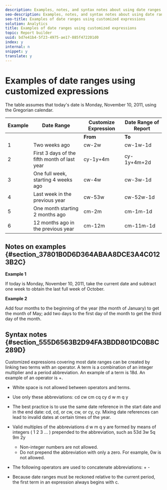 ```yaml
---
description: Examples, notes, and syntax notes about using date ranges in customized expressions.
seo-description: Examples, notes, and syntax notes about using date ranges in customized expressions.
seo-title: Examples of date ranges using customized expressions
solution: Analytics
title: Examples of date ranges using customized expressions
topic: Report builder
uuid: bd7e41b4-5f23-4975-ae17-885f472201d0
index: y
internal: n
snippet: y
translate: y
---
```


# Examples of date ranges using customized expressions

The table assumes that today's date is Monday, November 10, 2011, using the Gregorian calendar. 

|  Example  | Date Range  | Customize Expression  | Date Range of Report  |
|---|---|---|---|
|  | | **From** | **To** | |
|  1  | Two weeks ago  | cw-2w  | cw-1w-1d  | 26 Oct to 1 Nov  |
|  2  | First 3 days of the fifth month of last year  | cy-1y+4m  | cy-1y+4m+2d  | 1 May to 3 May 2010  |
|  3  | One full week, starting 4 weeks ago  | cw-4w  | cw-3w-1d  | 12 Oct to 18 Oct  |
|  4  | Last week in the previous year  | cw-53w  | cw-52w-1d  | Nov to 9 Nov 2010  |
|  5  | One month starting 2 months ago  | cm-2m  | cm-1m-1d  | 1 Sept to 30 Sept  |
|  6  | 12 months ago in the previous year  | cm-12m  | cm-11m-1d  | 1 Nov to 30 Nov 2010  |


## Notes on examples {#section_37801B0D6D364ABAA8DCE3A4C0123B2C}

**Example 1** 

If today is Monday, November 10, 2011, take the current date and subtract one week to obtain the last full week of October. 

**Example 2** 

Add four months to the beginning of the year (the month of January) to get the month of May; add two days to the first day of the month to get the third day of the month. 

## Syntax notes {#section_555D6563B2D94FA3BDD801DC0B8C289D}

Customized expressions covering most date ranges can be created by linking two terms with an operator. A term is a combination of an integer multiplier and a period abbreviation. An example of a term is 18d. An example of an operator is +. 


* White space is not allowed between operators and terms.
* Use only these abbreviations: cd cw cm cq cy d w m q y
* The best practice is to use the same date reference in the start date and in the end date: cd, cd, or cw, cw, or cy, cy. Mixing date references can lead to invalid dates at certain times of the year.
* Valid multiples of the abbreviations d w m q y are formed by means of integers ( 1 2 3 ... ) prepended to the abbreviation, such as 53d 3w 5q 9m 2y 
    * Non-integer numbers are not allowed.
    * Do not prepend the abbreviation with only a zero. For example, 0w is not allowed.

* The following operators are used to concatenate abbreviations: + -
* Because date ranges must be reckoned relative to the current period, the first term in an expression always begins with c.

